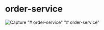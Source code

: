 # order-service

![Capture](https://user-images.githubusercontent.com/25712816/92306201-ef826380-efaa-11ea-9704-5304319e0517.PNG)
"# order-service" 
"# order-service" 
